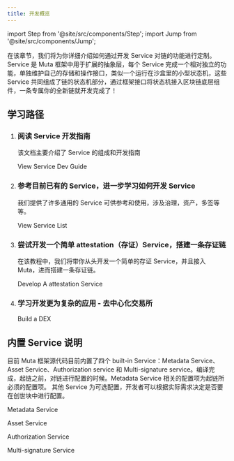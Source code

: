 ```yaml
---
title: 开发概览
---
```


import Step from '@site/src/components/Step';
import Jump from '@site/src/components/Jump';

在该章节，我们将为你详细介绍如何通过开发 Service 对链的功能进行定制。Service 是 Muta 框架中用于扩展的抽象层，每个 Service 完成一个相对独立的功能，单独维护自己的存储和操作接口，类似一个运行在沙盒里的小型状态机，这些 Service 共同组成了链的状态机部分，通过框架接口将状态机接入区块链底层组件，一条专属你的全新链就开发完成了！

## 学习路径

<Step headingDepth={3}>
<ol>
<li>

### 阅读 Service 开发指南
   
该文档主要介绍了 Service 的组成和开发指南

<Jump to="../service-dev/">View Service Dev Guide</Jump>

</li>
<li>

### 参考目前已有的 Service，进一步学习如何开发 Service

我们提供了许多通用的 Service 可供参考和使用，涉及治理，资产，多签等等。

<Jump to="../../dev/service-list/service-list">View Service List</Jump>

</li>
<li>

### 尝试开发一个简单 attestation（存证）Service，搭建一条存证链

在该教程中，我们将带你从头开发一个简单的存证 Service，并且接入 Muta，进而搭建一条存证链。

<Jump to="../poe-chain/">Develop A attestation Service</Jump>

</li>
<li>

### 学习开发更为复杂的应用 - 去中心化交易所

<Jump to="../dex/">Build a DEX</Jump>

</li>
</ol>
</Step>

## 内置 Service 说明

目前 Muta 框架源代码目前内置了四个 built-in Service：Metadata Service、Asset Service、Authorization service 和 Multi-signature service。编译完成，起链之前，对链进行配置的时候。Metadata Service 相关的配置项为起链所必须的配置项。 其他 Service 为可选配置，开发者可以根据实际需求决定是否要在创世块中进行配置。

<Jump to="../service-list/metadata-service/">Metadata Service</Jump>

<Jump to="../service-list/asset-service/">Asset Service</Jump>

<Jump to="../service-list/auth-service/">Authorization Service</Jump>

<Jump to="../service-list/multi-sig-service/">Multi-signature Service</Jump>








